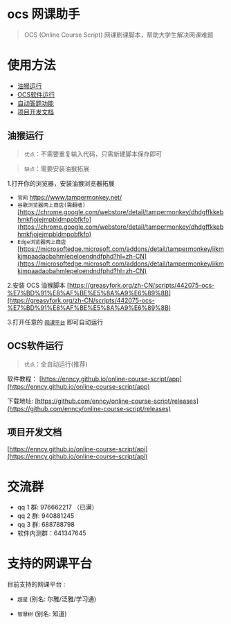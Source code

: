 # ocs 网课助手

> OCS (Online Course Script) 网课刷课脚本，帮助大学生解决网课难题

# 使用方法

-   [油猴运行](#油猴运行)
-   [OCS软件运行](#OCS软件运行)
-   [自动答题功能](https://enncy.github.io/online-course-script/answerer-wrappers)
-   [项目开发文档](#项目开发文档)


## 油猴运行

> `优点`：不需要重复输入代码，只需新建脚本保存即可

> `缺点`：需要安装油猴拓展

1.打开你的浏览器，安装油猴浏览器拓展

-   `官网` https://www.tampermonkey.net/
-   `谷歌浏览器网上商店(需翻墙)` [https://chrome.google.com/webstore/detail/tampermonkey/dhdgffkkebhmkfjojejmpbldmpobfkfo](https://chrome.google.com/webstore/detail/tampermonkey/dhdgffkkebhmkfjojejmpbldmpobfkfo)
-   `Edge浏览器网上商店` [https://microsoftedge.microsoft.com/addons/detail/tampermonkey/iikmkjmpaadaobahmlepeloendndfphd?hl=zh-CN](https://microsoftedge.microsoft.com/addons/detail/tampermonkey/iikmkjmpaadaobahmlepeloendndfphd?hl=zh-CN)

2.安装 OCS 油猴脚本 [https://greasyfork.org/zh-CN/scripts/442075-ocs-%E7%BD%91%E8%AF%BE%E5%8A%A9%E6%89%8B](https://greasyfork.org/zh-CN/scripts/442075-ocs-%E7%BD%91%E8%AF%BE%E5%8A%A9%E6%89%8B)

3.打开任意的 [`网课平台`](#支持的网课平台) 即可自动运行

## OCS软件运行

> `优点`：全自动运行(推荐)


软件教程： [https://enncy.github.io/online-course-script/app](https://enncy.github.io/online-course-script/app)

下载地址: [https://github.com/enncy/online-course-script/releases](https://github.com/enncy/online-course-script/releases)

## 项目开发文档

[https://enncy.github.io/online-course-script/api](https://enncy.github.io/online-course-script/api)


# 交流群

-   qq 1 群: 976662217 （已满）
-   qq 2 群: 940881245
-   qq 3 群: 688788798
-   软件内测群：641347645


# 支持的网课平台

目前支持的网课平台 :

-   `超星` (别名: 尔雅/泛雅/学习通)

-   `智慧树` (别名: 知道)
